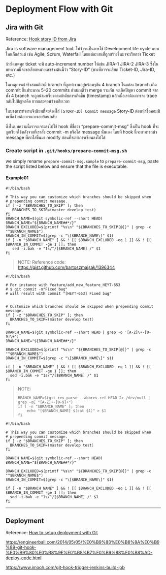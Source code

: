 # Deployment Flow with Git

Jira with Git
-------------

Reference: [Hook story ID from Jira](https://medium.com/@kennwuttisasiwat/%E0%B9%80%E0%B8%95%E0%B8%B4%E0%B8%A1-story-id-%E0%B8%94%E0%B9%89%E0%B8%B2%E0%B8%99%E0%B8%AB%E0%B8%99%E0%B9%89%E0%B8%B2-commit-message-%E0%B8%AD%E0%B8%B1%E0%B8%95%E0%B9%82%E0%B8%99%E0%B8%A1%E0%B8%B1%E0%B8%95%E0%B8%B4-%E0%B8%94%E0%B9%89%E0%B8%A7%E0%B8%A2-git-hook-13b8129efb76)

Jira is software management tool. ไม่ว่าจะเป็นการใช้ Development life cycle แบบไหนก็แล้วแต่ เช่น Agile, Scrum, Waterfall โดยแต่ละงานที่ถูกสร้างขึ้นมาจะเรียกว่า Ticket

ถ้าสังเกตทุก ticket จะมี auto-increment number ให้เช่น JIRA-1 JIRA-2 JIRA-3 ซึ่งในบทความนี้จะขอเรียกหมายเลขข้างต้นนี้ว่า “Story-ID” (บางที่อาจจะเรียก Ticket-ID, Jira-ID, etc.)

ในเหตุการณ์จริงสมมติว่ามี branch ที่ถูกทำงานอยู่พร้อมๆกัน 4 branch ในแต่ละ branch เกิด commit ขึ้นประมาณ 5–20 commits
ถ้าสมมติว่า merge รวมกัน จะเกิดปัญหา commit จากทั้ง 4 branch จะถูกนำมาเรียงตามลำดับการเกิดขึ้น (timestamp) แล้วเมื่อเราต้องการจะ trace กลับไปปัญหาคือ ยากและค่อนข้างเสียเวลา

ในบางการทำงานจึงนิยมที่จะต้องใส่ `[STORY-ID] Commit message`
Story-ID ต่อหน้าชื่อคอมมิทเพื่อง่ายต่อการแกะรอยย้อนกลับ

ซึ่งในบทความนี้เราจะเจาะลงไปใช้ hook ที่ชื่อว่า “prepare-commit-msg” ซึ่งเป็น hook ที่จะถูกเรียกใช้หลังจากที่เราสั่ง commit -m หรือใส่ message นั่นเอง
โดยที่ hook นี้จะสามารถนำ message ที่เราใส่ขึ้นมา modify ก่อนที่จะทำการเขียนลงไปได้


### Create script in `.git/hooks/prepare-commit-msg.sh`

we simply rename `prepare-commit-msg.sample` to `prepare-commit-msg`, paste the script listed below and ensure that the file is executable.

#### Example01

```shell
#!/bin/bash

# This way you can customize which branches should be skipped when
# prepending commit message.
if [ -z "$BRANCHES_TO_SKIP" ]; then
   BRANCHES_TO_SKIP=(master develop test)
fi
BRANCH_NAME=$(git symbolic-ref --short HEAD)
BRANCH_NAME="${BRANCH_NAME##*/}"
BRANCH_EXCLUDED=$(printf "%s\n" "${BRANCHES_TO_SKIP[@]}" | grep -c "^$BRANCH_NAME$")
BRANCH_IN_COMMIT=$(grep -c "\[$BRANCH_NAME\]" $1)
if [ -n "$BRANCH_NAME" ] && ! [[ $BRANCH_EXCLUDED -eq 1 ]] && ! [[ $BRANCH_IN_COMMIT -ge 1 ]]; then
   sed -i.bak -e "1s/^/[$BRANCH_NAME] /" $1
fi
```

> NOTE: Reference code: https://gist.github.com/bartoszmajsak/1396344

```shell
#!/bin/bash

# For instance with feature/add_new_feature_HEYT-653
# $ git commit -m"Fixed bug"
# will result with commit "[HEYT-653] Fixed bug"


# Customize which branches should be skipped when prepending commit message.
if [ -z "$BRANCHES_TO_SKIP" ]; then
  BRANCHES_TO_SKIP=(master develop test)
fi

BRANCH_NAME=$(git symbolic-ref --short HEAD | grep -o '[A-Z]\+-[0-9]\+')
BRANCH_NAME="${BRANCH_NAME##*/}"

BRANCH_EXCLUDED=$(printf "%s\n" "${BRANCHES_TO_SKIP[@]}" | grep -c "^$BRANCH_NAME$")
BRANCH_IN_COMMIT=$(grep -c "\[$BRANCH_NAME\]" $1)

if [ -n "$BRANCH_NAME" ] && ! [[ $BRANCH_EXCLUDED -eq 1 ]] && ! [[ $BRANCH_IN_COMMIT -ge 1 ]]; then
  sed -i.bak -e "1s/^/[$BRANCH_NAME] /" $1
fi
```

> NOTE:
> ```
> BRANCH_NAME=$(git rev-parse --abbrev-ref HEAD 2> /dev/null | grep -oE "[A-Z]+-[0-9]+")
> if [ -n "$BRANCH_NAME" ]; then
>     echo "[$BRANCH_NAME] $(cat $1)" > $1
> fi
> ```


```shell
#!/bin/bash

# This way you can customize which branches should be skipped when
# prepending commit message.
if [ -z "$BRANCHES_TO_SKIP" ]; then
  BRANCHES_TO_SKIP=(master develop test)
fi

BRANCH_NAME=$(git symbolic-ref --short HEAD)
BRANCH_NAME="${BRANCH_NAME##*/}"

BRANCH_EXCLUDED=$(printf "%s\n" "${BRANCHES_TO_SKIP[@]}" | grep -c "^$BRANCH_NAME$")
BRANCH_IN_COMMIT=$(grep -c "\[$BRANCH_NAME\]" $1)

if [ -n "$BRANCH_NAME" ] && ! [[ $BRANCH_EXCLUDED -eq 1 ]] && ! [[ $BRANCH_IN_COMMIT -ge 1 ]]; then
  sed -i.bak -e "1s/^/[$BRANCH_NAME] /" $1
fi
```

---

Deployment
----------

Reference: [How to setup deployment with Git](https://myifew.com/3932/how-to-set-up-deployment-with-git/)

https://engineerball.com/2014/05/05/%E0%B9%83%E0%B8%8A%E0%B9%89-git-hook-%E0%B9%80%E0%B8%9E%E0%B8%B7%E0%B9%88%E0%B8%AD-deploy-code.html

https://www.imooh.com/git-hook-trigger-jenkins-build-job
